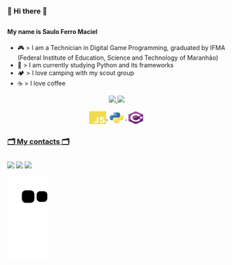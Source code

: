 ### 👋 Hi there 👋
##
#### My name is Saulo Ferro Maciel

- 🎮 > I am a Technician in Digital Game Programming, graduated by IFMA (Federal Institute of Education, Science and Technology of Maranhão)
- 🌱 > I am currently studying Python and its frameworks
- 🏕️ > I love camping with my scout group
- ☕  > I love coffee

<div align="center">
  <a href="https://github.com/Saulo-Ferro-Maciel">
  <img height="180em" src="https://github-readme-stats.vercel.app/api?username=Saulo-Ferro-Maciel&show_icons=true&theme=dark&include_all_commits=true&count_private=true"/>
  <img height="180em" src="https://github-readme-stats.vercel.app/api/top-langs/?username=Saulo-Ferro-Maciel&layout=compact&langs_count=7&theme=dark"/>
  <div style="display: inline_block"><br>
    <img align="center" alt="Rafa-Js" height="30" width="40" src="https://raw.githubusercontent.com/devicons/devicon/master/icons/javascript/javascript-plain.svg">
    <img align="center" alt="Rafa-Python" height="30" width="40" src="https://raw.githubusercontent.com/devicons/devicon/master/icons/python/python-original.svg">
    <img align="center" alt="Rafa-Csharp" height="30" width="40" src="https://raw.githubusercontent.com/devicons/devicon/master/icons/csharp/csharp-original.svg">
   </div>
</div>
  
  ##
  ### 🗂️ My contacts 🗂️
  ##
  
  <div> 
    <a href="https://www.youtube.com/channel/UCPOeejMJJZXI1WLxpN09jyA" target="_blank"><img src="https://img.shields.io/badge/YouTube-FF0000?style=for-the-badge&logo=youtube&logoColor=white" target="_blank"></a>
    <a href="https://www.instagram.com/saulo_fehciel/" target="_blank"><img src="https://img.shields.io/badge/-Instagram-%23E4405F?style=for-the-badge&logo=instagram&logoColor=white" target="_blank"></a>
    <a href="https://www.linkedin.com/in/saulo-ferro-maciel-74b65a1b8/" target="_blank"><img src="https://img.shields.io/badge/-LinkedIn-%230077B5?style=for-the-badge&logo=linkedin&logoColor=white" target="_blank"></a>
   
 
  ![Snake animation](https://github.com/Saulo-Ferro-Maciel/Saulo-Ferro-Maciel/blob/output/github-contribution-grid-snake.svg)
 
</div>

